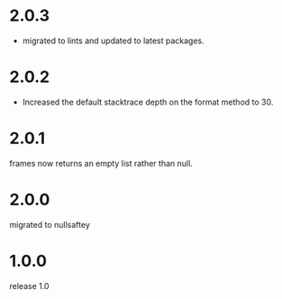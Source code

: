 # 2.0.3
- migrated to lints and updated to latest packages.

# 2.0.2
- Increased the default stacktrace depth on the format method to 30.

# 2.0.1
frames now returns an empty list rather than null.

# 2.0.0
migrated to nullsaftey

# 1.0.0
release 1.0
